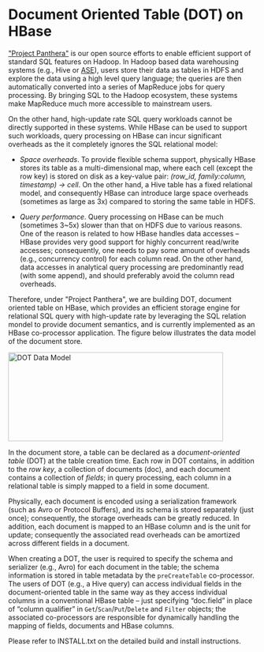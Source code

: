 # Document Oriented Table (DOT) on HBase #

["Project Panthera"](https://github.com/intel-hadoop/project-panthera) is our open source efforts to enable efficient support of standard SQL features on Hadoop. In Hadoop based data warehousing systems (e.g., Hive or [ASE](https://github.com/intel-hadoop/project-panthera-ase)), users store their data as tables in HDFS and explore the data using a high level query language; the queries are then automatically converted into a series of MapReduce jobs for query processing. By bringing SQL to the Hadoop ecosystem, these systems make MapReduce much more accessible to mainstream users. 

On the other hand, high-update rate SQL query workloads cannot be directly supported in these systems. While HBase can be used to support such workloads, query processing on HBase can incur significant overheads as the it completely ignores the SQL relational model:

* *Space overheads*. To provide flexible schema support, physically HBase stores its table as a multi-dimensional map, where each cell (except the row key) is stored on disk as a key-value pair: *(row_id, family:column, timestamp) -> cell*. On the other hand, a Hive table has a fixed relational model, and consequently HBase can introduce large space overheads (sometimes as large as 3x) compared to storing the same table in HDFS.

* *Query performance*. Query processing on HBase can be much (sometimes 3~5x) slower than that on HDFS due to various reasons. One of the reason is related to how HBase handles data accesses – HBase provides very good support for highly concurrent read/write accesses; consequently, one needs to pay some amount of overheads (e.g., concurrency control) for each column read. On the other hand, data accesses in analytical query processing are predominantly read (with some append), and should preferably avoid the column read overheads.

Therefore, under "Project Panthera", we are building DOT, document oriented table on HBase, which provides an efficient storage engine for relational SQL query with high-update rate by leveraging the SQL relation mondel to provide document semantics, and is currently implemented as an HBase co-processor application. The figure below illustrates the data model of the document store.

<img src="http://cloud.github.com/downloads/intel-hadoop/hbase-0.94-panthera/datamodel.jpg" alt="DOT Data Model" width="436" height="180" />

In the document store, a table can be declared as a *document-oriented table* (DOT) at the table creation time. Each row in DOT contains, in addition to the *row key*, a collection of documents (doc), and each document contains a collection of *fields*; in query processing, each column in a relational table is simply mapped to a field in some document.

Physically, each document is encoded using a serialization framework (such as Avro or Protocol Buffers), and its schema is stored separately (just once); consequently, the storage overheads can be greatly reduced. In addition, each document is mapped to an HBase column and is the unit for update; consequently the associated read overheads can be amortized across different fields in a document.
 
When creating a DOT, the user is required to specify the schema and serializer (e.g., Avro) for each document in the table; the schema information is stored in table metadata by the `preCreateTable` co-processor. The users of DOT (e.g., a Hive query) can access individual fields in the document-oriented table in the same way as they access individual columns in a conventional HBase table – just specifying “doc.field” in place of “column qualifier” in `Get`/`Scan`/`Put`/`Delete` and `Filter` objects; the associated co-processors are responsible for dynamically handling the mapping of fields, documents and HBase columns. 

Please refer to INSTALL.txt on the detailed build and install instructions.
